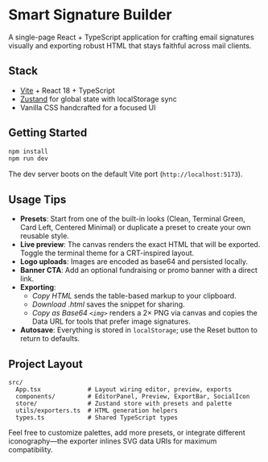# Smart Signature Builder

A single-page React + TypeScript application for crafting email signatures visually and exporting robust HTML that stays faithful across mail clients.

## Stack
- [Vite](https://vitejs.dev/) + React 18 + TypeScript
- [Zustand](https://github.com/pmndrs/zustand) for global state with localStorage sync
- Vanilla CSS handcrafted for a focused UI

## Getting Started
```bash
npm install
npm run dev
```
The dev server boots on the default Vite port (`http://localhost:5173`).

## Usage Tips
- **Presets**: Start from one of the built-in looks (Clean, Terminal Green, Card Left, Centered Minimal) or duplicate a preset to create your own reusable style.
- **Live preview**: The canvas renders the exact HTML that will be exported. Toggle the terminal theme for a CRT-inspired layout.
- **Logo uploads**: Images are encoded as base64 and persisted locally.
- **Banner CTA**: Add an optional fundraising or promo banner with a direct link.
- **Exporting**:
  - *Copy HTML* sends the table-based markup to your clipboard.
  - *Download .html* saves the snippet for sharing.
  - *Copy as Base64 `<img>`* renders a 2× PNG via canvas and copies the Data URL for tools that prefer image signatures.
- **Autosave**: Everything is stored in `localStorage`; use the Reset button to return to defaults.

## Project Layout
```
src/
  App.tsx             # Layout wiring editor, preview, exports
  components/         # EditorPanel, Preview, ExportBar, SocialIcon
  store/              # Zustand store with presets and palette
  utils/exporters.ts  # HTML generation helpers
  types.ts            # Shared TypeScript types
```

Feel free to customize palettes, add more presets, or integrate different iconography—the exporter inlines SVG data URIs for maximum compatibility.
